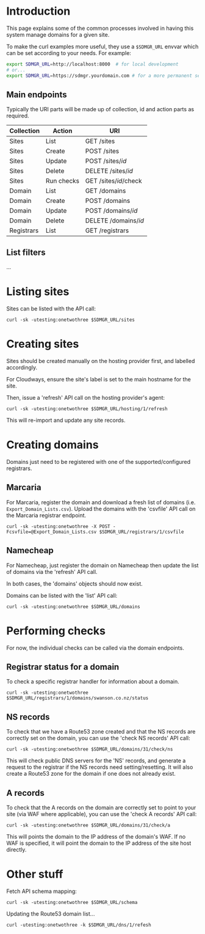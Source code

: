 # Introduction

This page explains some of the common processes involved in having this system manage domains for a given site.

To make the curl examples more useful, they use a `$SDMGR_URL` envvar which can be set according to your needs. For example:

```bash
export SDMGR_URL=http://localhost:8000  # for local development
# or...
export SDMGR_URL=https://sdmgr.yourdomain.com # for a more permanent service
```

## Main endpoints

Typically the URI parts will be made up of collection, id and action parts as required.

| Collection | Action | URI |
|--------|--------|-----|
| Sites | List | GET /sites |
| Sites | Create | POST /sites |
| Sites | Update | POST /sites/<i>id</i> |
| Sites | Delete | DELETE /sites/<i>id</i> |
| Sites | Run checks | GET /sites/<i>id</i>/check |
| Domain | List | GET /domains |
| Domain | Create | POST /domains |
| Domain | Update | POST /domains/<i>id</i> |
| Domain | Delete | DELETE /domains/<i>id</i> |
| Registrars | List | GET /registrars |


## List filters

...

# Listing sites

Sites can be listed with the API call:

```
curl -sk -utesting:onetwothree $SDMGR_URL/sites
```


# Creating sites

Sites should be created manually on the hosting provider first, and labelled accordingly.

For Cloudways, ensure the site's label is set to the main hostname for the site.

Then, issue a 'refresh' API call on the hosting provider's agent:

```
curl -sk -utesting:onetwothree $SDMGR_URL/hosting/1/refresh
```

This will re-import and update any site records.

# Creating domains

Domains just need to be registered with one of the supported/configured registrars.

## Marcaria

For Marcaria, register the domain and download a fresh list of domains (i.e. `Export_Domain_Lists.csv`). Upload the domains with the 'csvfile' API call on the Marcaria registrar endpoint.

```
curl -sk -utesting:onetwothree -X POST -Fcsvfile=@Export_Domain_Lists.csv $SDMGR_URL/registrars/1/csvfile
```

## Namecheap

For Namecheap, just register the domain on Namecheap then update the list of domains via the 'refresh' API call.

In both cases, the 'domains' objects should now exist.

Domains can be listed with the 'list' API call:

```
curl -sk -utesting:onetwothree $SDMGR_URL/domains
```

# Performing checks

For now, the individual checks can be called via the domain endpoints.

## Registrar status for a domain

To check a specific registrar handler for information about a domain.

```
curl -sk -utesting:onetwothree $SDMGR_URL/registrars/1/domains/swanson.co.nz/status
```

## NS records

To check that we have a Route53 zone created and that the NS records are correctly set on the domain, you can use the 'check NS records' API call:

```
curl -sk -utesting:onetwothree $SDMGR_URL/domains/31/check/ns
```

This will check public DNS servers for the 'NS' records, and generate a request to the registrar if the NS records need setting/resetting. It will also create a Route53 zone for the domain if one does not already exist.


## A records

To check that the A records on the domain are correctly set to point to your site (via WAF where applicable), you can use the 'check A records' API call:

```
curl -sk -utesting:onetwothree $SDMGR_URL/domains/31/check/a
```

This will points the domain to the IP address of the domain's WAF. If no WAF is specified, it will point the domain to the IP address of the site host directly.


# Other stuff


Fetch API schema mapping:

```
curl -sk -utesting:onetwothree $SDMGR_URL/schema
```

Updating the Route53 domain list...

```
curl -utesting:onetwothree -k $SDMGR_URL/dns/1/refesh
